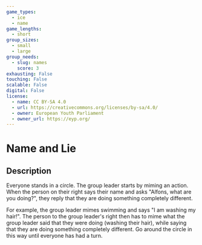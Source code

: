 ```yaml
---
game_types:
  - ice
  - name
game_lengths:
  - short
group_sizes:
  - small
  - large
group_needs:
  - slug: names
    score: 3
exhausting: False
touching: False
scalable: False
digital: False
license:
  - name: CC BY-SA 4.0
  - url: https://creativecommons.org/licenses/by-sa/4.0/
  - owner: European Youth Parliament
  - owner_url: https://eyp.org/
---
```

# Name and Lie

## Description
Everyone stands in a circle. The group leader starts by miming an action. When the person on their right says their name and asks "Alfons, what are you doing?", they reply that they are doing something completely different.

For example, the group leader mimes swimming and says "I am washing my hair!". The person to the group leader's right then has to mime what the group leader said that they were doing (washing their hair), while saying that they are doing something completely different. Go around the circle in this way until everyone has had a turn.
